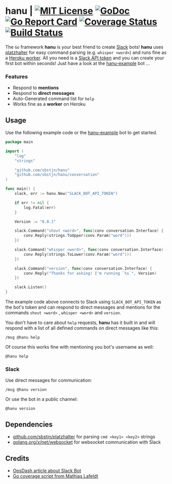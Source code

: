 # hanu | [![MIT License](https://img.shields.io/github/license/sbstjn/hanu.svg?maxAge=3600)](https://github.com/sbstjn/hanu/blob/master/LICENSE.md) [![GoDoc](https://godoc.org/github.com/sbstjn/hanu?status.svg)](https://godoc.org/github.com/sbstjn/hanu) [![Go Report Card](https://goreportcard.com/badge/github.com/sbstjn/hanu)](https://goreportcard.com/report/github.com/sbstjn/hanu) [![Coverage Status](https://coveralls.io/repos/github/sbstjn/hanu/badge.svg)](https://coveralls.io/github/sbstjn/hanu) [![Build Status](https://img.shields.io/circleci/project/sbstjn/hanu.svg?maxAge=3600)](https://circleci.com/gh/sbstjn/hanu)

The `Go` framework **hanu** is your best friend to create [Slack](https://slackhq.com) bots! **hanu** uses [platzhalter](https://github.com/sbstjn/platzhalter) for easy command parsing (e.g. `whisper <word>`) and runs fine as a [Heroku worker](https://devcenter.heroku.com/articles/background-jobs-queueing). All you need is a [Slack API token](https://api.slack.com/bot-users) and you can create your first bot within seconds! Just have a look at the [hanu-example](https://github.com/sbstjn/hanu-example) bot …

### Features

- Respond to **mentions**
- Respond to **direct messages**
- Auto-Generated command list for `help`
- Works fine as a **worker** on Heroku

## Usage

Use the following example code or the [hanu-example](https://github.com/sbstjn/hanu-example) bot to get started.

```go
package main

import (
	"log"
	"strings"

	"github.com/sbstjn/hanu"
	"github.com/sbstjn/hanu/conversation"
)

func main() {
	slack, err := hanu.New("SLACK_BOT_API_TOKEN")

	if err != nil {
		log.Fatal(err)
	}

	Version := "0.0.1"

	slack.Command("shout <word>", func(conv conversation.Interface) {
		conv.Reply(strings.ToUpper(conv.Param("word")))
	})

	slack.Command("whisper <word>", func(conv conversation.Interface) {
		conv.Reply(strings.ToLower(conv.Param("word")))
	})

	slack.Command("version", func(conv conversation.Interface) {
		conv.Reply("Thanks for asking! I'm running `%s`", Version)
	})

	slack.Listen()
}
```

The example code above connects to Slack using `SLACK_BOT_API_TOKEN` as the bot's token and can respond to direct messages and mentions for the commands `shout <word>` , `whisper <word>` and `version`.

You don't have to care about `help` requests, **hanu** has it built in and will respond with a list of all defined commands on direct messages like this:

```
/msg @hanu help
```

Of course this works fine with mentioning you bot's username as well:

```
@hanu help
```

### Slack

Use direct messages for communication:

```
/msg @hanu version
```

Or use the bot in a public channel:

```
@hanu version
```


## Dependencies

 - [github.com/sbstjn/platzhalter](https://github.com/sbstjn/platzhalter) for parsing `cmd <key1> <key2>` strings
 - [golang.org/x/net/websocket](http://golang.org/x/net/websocket) for websocket communication with Slack

## Credits
 * [OpsDash article about Slack Bot](https://www.opsdash.com/blog/slack-bot-in-golang.html)
 * [Go coverage script from Mathias Lafeldt](https://mlafeldt.github.io/blog/test-coverage-in-go/)
